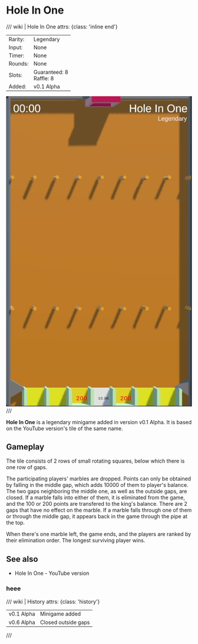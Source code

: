 # Hole In One

/// wiki | Hole In One
    attrs: {class: 'inline end'}

|         |                               |
|---------|-------------------------------|
| Rarity: | Legendary                     |
| Input:  | None                          |
| Timer:  | None                          |
| Rounds: | None                          |
| Slots:  | Guaranteed: 8<br>Raffle: 8    |
| Added:  | v0.1 Alpha                    |

![hole-in-one](../../assets/images/minigames/hole-in-one.png)
///

**Hole In One** is a legendary minigame added in version v0.1 Alpha. It is based on the YouTube version's tile of the same name.

## Gameplay

The tile consists of 2 rows of small rotating squares, below which there is one row of gaps.

The participating players' marbles are dropped. Points can only be obtained by falling in the middle gap, which adds 10000 of them to player's balance. The two gaps neighboring the middle one, as well as the outside gaps, are closed. If a marble falls into either of them, it is eliminated from the game, and the 100 or 200 points are transfered to the king's balance. There are 2 gaps that have no effect on the marble. If a marble falls through one of them or through the middle gap, it appears back in the game through the pipe at the top.

When there's one marble left, the game ends, and the players are ranked by their elimination order. The longest surviving player wins.

## See also
- Hole In One - YouTube version

### heee

/// wiki | History
    attrs: {class: 'history'}

|            |                |
|------------|----------------|
| v0.1 Alpha | Minigame added |
| v0.6 Alpha | Closed outside gaps |
///
